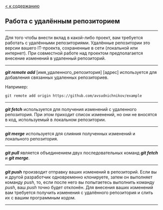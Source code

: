 [< к содержанию](./readme.md)

## **Работа с удалённым репозиторием**

---

Для того чтобы внести вклад в какой-либо проект, вам требуется работать с удалёнными репозиториями. Удалённые репозитории это версии вашего IT-проекта, сохраненные в сети (локальной или интернет). При совместной работе над проектом предполагается внесение изменений в удаленный репозиторий.

---

***git remote add***  [имя_удаленного_репозитория] [адрес] используется для добавления связанных удаленных репозиториев.

Например:

```
git remote add origin https://github.com/avsudnichnikov/example
```
---

***git fetch*** используется для получения изменений с удаленного репозитория. При этом приходит список изменений, но они не вносятся в код, используемый в локальном репозитории.

---
***git merge*** используется для слияния полученных изменений и локального репозитория.

---

***git pull*** является объединением двух последовательных команд ***git fetch*** и ***git merge***.

---
***git push*** производит отправку ваших изменений в репозиторий. Если вы и другой разработчик одновременно клонируете, затем он выполняет команду *push*, то, если после него вы попытаетесь выполнить команду *push*, ваш *push* точно будет отклонён. Для внесения ваших изменений вам требуется получить изменения с удалённого репозитория и слить их с вашим программным кодом.

---